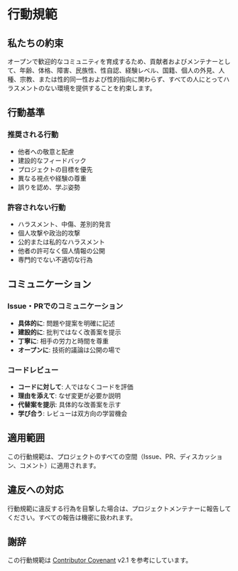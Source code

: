 # 行動規範

## 私たちの約束

オープンで歓迎的なコミュニティを育成するため、貢献者およびメンテナーとして、年齢、体格、障害、民族性、性自認、経験レベル、国籍、個人の外見、人種、宗教、または性的同一性および性的指向に関わらず、すべての人にとってハラスメントのない環境を提供することを約束します。

## 行動基準

### 推奨される行動

- 他者への敬意と配慮
- 建設的なフィードバック
- プロジェクトの目標を優先
- 異なる視点や経験の尊重
- 誤りを認め、学ぶ姿勢

### 許容されない行動

- ハラスメント、中傷、差別的発言
- 個人攻撃や政治的攻撃
- 公的または私的なハラスメント
- 他者の許可なく個人情報の公開
- 専門的でない不適切な行為

## コミュニケーション

### Issue・PRでのコミュニケーション

- **具体的に**: 問題や提案を明確に記述
- **建設的に**: 批判ではなく改善案を提示
- **丁寧に**: 相手の労力と時間を尊重
- **オープンに**: 技術的議論は公開の場で

### コードレビュー

- **コードに対して**: 人ではなくコードを評価
- **理由を添えて**: なぜ変更が必要か説明
- **代替案を提示**: 具体的な改善案を示す
- **学び合う**: レビューは双方向の学習機会

## 適用範囲

この行動規範は、プロジェクトのすべての空間（Issue、PR、ディスカッション、コメント）に適用されます。

## 違反への対応

行動規範に違反する行為を目撃した場合は、プロジェクトメンテナーに報告してください。すべての報告は機密に扱われます。

## 謝辞

この行動規範は [Contributor Covenant](https://www.contributor-covenant.org/) v2.1 を参考にしています。
